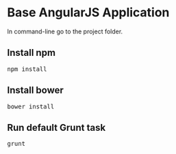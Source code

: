 <h1>Base AngularJS Application</h1>

<p>In command-line go to the project folder.</p>

<h2>Install npm</h2>
<pre>npm install</pre>

<h2>Install bower</h2>
<pre>bower install</pre>

<h2>Run default Grunt task</h2>
<pre>grunt</pre>